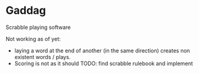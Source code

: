 Gaddag
======

Scrabble playing software


Not working as of yet:
- laying a word at the end of another (in the same direction) creates non existent words / plays. 
- Scoring is not as it should
TODO: find scrabble rulebook and implement
